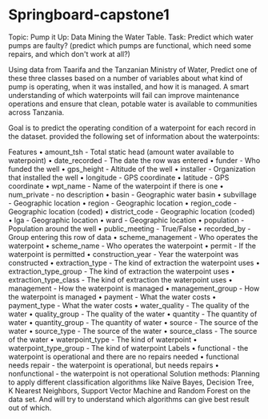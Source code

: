 # Springboard-capstone1
Topic: Pump it Up: Data Mining the Water Table.
Task:  Predict which water pumps are faulty? (predict which pumps are functional, which need some repairs, and which don't work at all?)

Using data from Taarifa and the Tanzanian Ministry of Water,  Predict one of these three classes based on a number of variables about what kind of pump is operating, when it was installed, and how it is managed. A smart understanding of which waterpoints will fail can improve maintenance operations and ensure that clean, potable water is available to communities across Tanzania.

Goal is to predict the operating condition of a waterpoint for each record in the dataset. provided the following set of information about the waterpoints:

Features
•	amount_tsh - Total static head (amount water available to waterpoint)
•	date_recorded - The date the row was entered
•	funder - Who funded the well
•	gps_height - Altitude of the well
•	installer - Organization that installed the well
•	longitude - GPS coordinate
•	latitude - GPS coordinate
•	wpt_name - Name of the waterpoint if there is one
•	num_private - no description
•	basin - Geographic water basin
•	subvillage - Geographic location
•	region - Geographic location
•	region_code - Geographic location (coded)
•	district_code - Geographic location (coded)
•	lga - Geographic location
•	ward - Geographic location
•	population - Population around the well
•	public_meeting - True/False
•	recorded_by - Group entering this row of data
•	scheme_management - Who operates the waterpoint
•	scheme_name - Who operates the waterpoint
•	permit - If the waterpoint is permitted
•	construction_year - Year the waterpoint was constructed
•	extraction_type - The kind of extraction the waterpoint uses
•	extraction_type_group - The kind of extraction the waterpoint uses
•	extraction_type_class - The kind of extraction the waterpoint uses
•	management - How the waterpoint is managed
•	management_group - How the waterpoint is managed
•	payment - What the water costs
•	payment_type - What the water costs
•	water_quality - The quality of the water
•	quality_group - The quality of the water
•	quantity - The quantity of water
•	quantity_group - The quantity of water
•	source - The source of the water
•	source_type - The source of the water
•	source_class - The source of the water
•	waterpoint_type - The kind of waterpoint
•	waterpoint_type_group - The kind of waterpoint
Labels
•	functional - the waterpoint is operational and there are no repairs needed
•	functional needs repair - the waterpoint is operational, but needs repairs
•	nonfunctional - the waterpoint is not operational
Solution methods:
Planning to apply different classification algorithms like Naïve Bayes, Decision Tree, K Nearest Neighbors, Support Vector Machine and Random Forest on the data set. And will try to understand which algorithms can give best result out of which.
